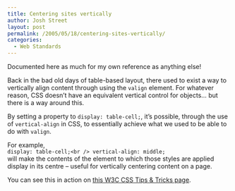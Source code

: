 ```yaml
---
title: Centering sites vertically
author: Josh Street
layout: post
permalink: /2005/05/18/centering-sites-vertically/
categories:
  - Web Standards
---
```

Documented here as much for my own reference as anything else!

Back in the bad old days of table-based layout, there used to exist a way to vertically align content through using the `valign` element. For whatever reason, CSS doesn&#8217;t have an equivalent vertical control for objects&#8230; but there is a way around this.

By setting a property to `display: table-cell;`, it&#8217;s possible, through the use of `vertical-align` in CSS, to essentially achieve what we used to be able to do with `valign`.

For example,  
`display: table-cell;<br />
vertical-align: middle;`  
will make the contents of the element to which those styles are applied display in its centre &#8211; useful for vertically centering content on a page.

You can see this in action on [this W3C CSS Tips & Tricks page][1].

 [1]: http://www.w3.org/Style/Examples/007/center.html#vertical